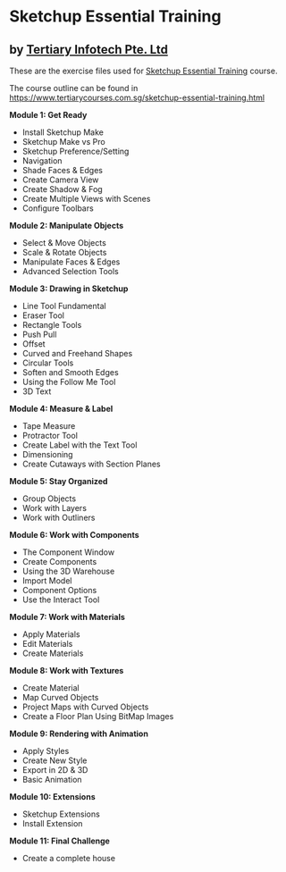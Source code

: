 # Sketchup Essential Training
## by [Tertiary Infotech Pte. Ltd](https://www.tertiarycourses.com.sg/)

These are the exercise files used for [Sketchup Essential Training](https://www.tertiarycourses.com.sg/sketchup-essential-training.html) course. 

The course outline can be found in 
https://www.tertiarycourses.com.sg/sketchup-essential-training.html

<p><strong>Module 1: Get Ready</strong></p>
<ul>
<li>Install Sketchup Make</li>
<li>Sketchup Make vs Pro</li>
<li>Sketchup Preference/Setting</li>
<li>Navigation</li>
<li>Shade Faces &amp; Edges</li>
<li>Create Camera View</li>
<li>Create Shadow &amp; Fog</li>
<li>Create Multiple Views with Scenes</li>
<li>Configure Toolbars</li>
</ul>
<p><strong>Module 2: Manipulate Objects</strong></p>
<ul>
<li>Select &amp; Move Objects</li>
<li>Scale &amp; Rotate Objects</li>
<li>Manipulate Faces &amp; Edges</li>
<li>Advanced Selection Tools</li>
</ul>
<p><strong>Module 3: Drawing in Sketchup</strong></p>
<ul>
<li>Line Tool Fundamental</li>
<li>Eraser Tool</li>
<li>Rectangle Tools</li>
<li>Push Pull</li>
<li>Offset</li>
<li>Curved and Freehand Shapes</li>
<li>Circular Tools</li>
<li>Soften and Smooth Edges</li>
<li>Using the Follow Me Tool</li>
<li>3D Text</li>
</ul>
<p><strong>Module 4: Measure &amp; Label</strong></p>
<ul>
<li>Tape Measure</li>
<li>Protractor Tool</li>
<li>Create Label with the Text Tool</li>
<li>Dimensioning</li>
<li>Create Cutaways with Section Planes</li>
</ul>
<p><strong>Module 5: Stay Organized</strong></p>
<ul>
<li>Group Objects</li>
<li>Work with Layers</li>
<li>Work with Outliners</li>
</ul>
<p><strong>Module 6: Work with Components</strong></p>
<ul>
<li>The Component Window</li>
<li>Create Components</li>
<li>Using the 3D Warehouse</li>
<li>Import Model</li>
<li>Component Options</li>
<li>Use the Interact Tool</li>
</ul>
<p><strong>Module 7: Work with Materials</strong></p>
<ul>
<li>Apply Materials</li>
<li>Edit Materials</li>
<li>Create Materials</li>
</ul>
<p><strong>Module 8: Work with Textures</strong></p>
<ul>
<li>Create Material&nbsp;</li>
<li>Map Curved Objects</li>
<li>Project Maps with Curved Objects</li>
<li>Create a Floor Plan Using BitMap Images</li>
</ul>
<p><strong>Module 9: Rendering with Animation</strong></p>
<ul>
<li>Apply Styles</li>
<li>Create New Style</li>
<li>Export in 2D &amp; 3D</li>
<li>Basic Animation</li>
</ul>
<p><strong>Module 10: Extensions</strong></p>
<ul>
<li>Sketchup Extensions&nbsp;</li>
<li>Install Extension</li>
</ul>
<p><strong>Module 11: Final Challenge</strong></p>
<ul>
<li>Create a complete house</li>
</ul>

